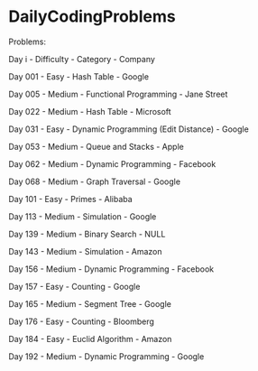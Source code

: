 # DailyCodingProblems

Problems:

Day i - Difficulty - Category - Company

Day 001 - Easy - Hash Table - Google

Day 005 - Medium - Functional Programming - Jane Street

Day 022 - Medium - Hash Table - Microsoft

Day 031 - Easy - Dynamic Programming (Edit Distance) - Google

Day 053 - Medium - Queue and Stacks - Apple

Day 062 - Medium - Dynamic Programming - Facebook

Day 068 - Medium - Graph Traversal - Google

Day 101 - Easy - Primes - Alibaba

Day 113 - Medium - Simulation - Google

Day 139 - Medium - Binary Search - NULL

Day 143 - Medium - Simulation - Amazon

Day 156 - Medium - Dynamic Programming - Facebook

Day 157 - Easy - Counting - Google

Day 165 - Medium - Segment Tree - Google

Day 176 - Easy - Counting - Bloomberg

Day 184 - Easy - Euclid Algorithm - Amazon

Day 192 - Medium - Dynamic Programming - Google


